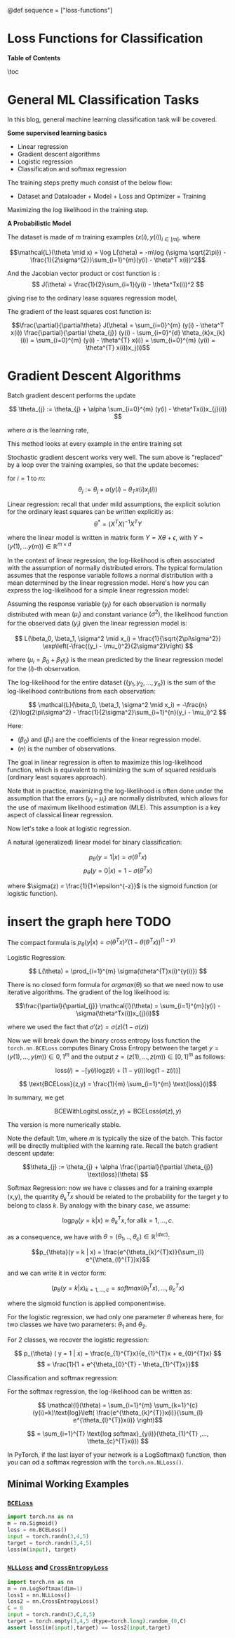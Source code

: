 @def sequence = ["loss-functions"]

# Loss Functions for Classification

**Table of Contents**

\toc


# General ML Classification Tasks

In this blog, general machine learning classification task will be covered.

**Some supervised learning basics**
- Linear regression
- Gradient descent algorithms
- Logistic regression
- Classification and softmax regression

The training steps pretty much consist of the below flow:
- Dataset and Dataloader + Model + Loss and Optimizer = Training

Maximizing the log likelihood in the training step.

**A Probabilistic Model**

The dataset is made of $m$ training examples $(x(i), y(i))_{i\in[m]}$, where

$$\mathcal{L}(\theta \mid x) = \log L(\theta)
                             = -m\log (\sigma \sqrt{2\pi}) - \frac{1}{2\sigma^{2}}\sum_{i=1}^{m}(y(i) - \theta^T x(i))^2$$

And the Jacobian vector product or cost function is :
$$ J(\theta) = \frac{1}{2}\sum_{i=1}(y(i) - \theta^Tx(i))^2 $$

giving rise to the ordinary lease squares regression model,

The gradient of the least squares cost function is:

$$\frac{\partial}{\partial\theta} J(\theta) = \sum_{i=0}^{m} (y(i) - \theta^T x(i)) \frac{\partial}{\partial \theta_{j}} (y(i) - \sum_{i=0}^{d} \theta_{k}x_{k}(i)) = \sum_{i=0}^{m} (y(i) - \theta^{T} x(i)) = \sum_{i=0}^{m} (y(i) = \theta^{T} x(i))x_j(i)$$

# Gradient  Descent Algorithms

Batch gradient descent performs the update

$$ \theta_{j} := \theta_{j} + \alpha \sum_{i=0}^{m} (y(i) - \theta^Tx(i)x_{j}(i)) $$

where $\alpha$ is the learning rate,

This method looks at every example in the entire training set

Stochastic gradient descent works very well. The sum above is "replaced" by a loop over the training examples, so that the update becomes:

for $i = 1$ to $m$:
                $$\theta_{j} := \theta_{j} + \alpha (y(i) - \theta_{T}x(i)x_{j}(i))$$


Linear regression: recall that under mild assumptions, the explicit solution for the ordinary least squares can be written explicitly as:
                $$\theta^{*} = (X^TX)^{-1}X^{T}Y$$

where the linear model is written in matrix form $Y = X\theta + \epsilon$, with $Y = (y(1),...y(m)) \in \mathbb{R}^{m \times d}$



In the context of linear regression, the log-likelihood is often associated with the assumption of normally distributed errors. The typical formulation assumes that the response variable follows a normal distribution with a mean determined by the linear regression model. Here's how you can express the log-likelihood for a simple linear regression model:

Assuming the response variable $(y_i)$ for each observation is normally distributed with mean $(\mu_i)$ and constant variance $(\sigma^2)$, the likelihood function for the observed data $(y_i)$ given the linear regression model is:

$$ L(\beta_0, \beta_1, \sigma^2 \mid x_i) = \frac{1}{\sqrt{2\pi\sigma^2}} \exp\left(-\frac{(y_i - \mu_i)^2}{2\sigma^2}\right) $$

where $(\mu_i = \beta_0 + \beta_1 x_i)$ is the mean predicted by the linear regression model for the $(i)$-th observation.

The log-likelihood for the entire dataset $(\{y_1, y_2, \ldots, y_n\})$ is the sum of the log-likelihood contributions from each observation:

$$ \mathcal{L}(\beta_0, \beta_1, \sigma^2 \mid x_i) = -\frac{n}{2}\log(2\pi\sigma^2) - \frac{1}{2\sigma^2}\sum_{i=1}^{n}(y_i - \mu_i)^2 $$

Here:
- $(\beta_0)$ and $(\beta_1)$ are the coefficients of the linear regression model.
- $(n)$ is the number of observations.

The goal in linear regression is often to maximize this log-likelihood function, which is equivalent to minimizing the sum of squared residuals (ordinary least squares approach).

Note that in practice, maximizing the log-likelihood is often done under the assumption that the errors $(y_i - \mu_i)$ are normally distributed, which allows for the use of maximum likelihood estimation (MLE). This assumption is a key aspect of classical linear regression.


Now let's take a look at logistic regression.

A natural (generalized) linear model for binary classification:

$$ p_{\theta}(y=1 | x) = \sigma(\theta^{T}x)$$
$$ p_{\theta}(y=0 | x) = 1 - \sigma(\theta^{T}x)$$

where $\sigma(z) = \frac{1}{1+\epsilon^{-z}}$ is the sigmoid function (or logistic function).

# insert the graph here TODO

The compact formula is $p_{\theta}(y|x) = \sigma(\theta^{T}x)^y(1 - \theta(\theta^{T}x))^{(1-y)}$

Logistic Regression:

$$ L(\theta) = \prod_{i=1}^{m} \sigma(\theta^{T}x(i)^{y(i)}) $$

There is no closed form formula for $argmax \mathcal(\theta)$ so that we need now to use iterative algorithms. The gradient of the log likelihood is:

$$\frac{\partial}{\partial_{j}} \mathcal{l}(\theta) = \sum_{i=1}^{m}(y(i) - \sigma(\theta^Tx(i))x_{j}(i)$$

where we used the fact that $\sigma'(z) = \sigma(z)(1 - \sigma(z))$

Now we will break down the binary cross entropy loss function the `torch.nn.BCELoss` computes Binary Cross Entropy between the target $y = (y(1),...,y(m)) \in {0, 1}^{m}$ and the output $z = (z(1),...,z(m)) \in [0,1]^{m}$ as follows:

$$ \text{loss}(i) = -[\text{y}(i)\text{log} \text{z}(i) + (1 - \text{y}(i)) \text{log}(1 - \text{z}(i))]$$

$$ \text{BCELoss}(z,y) = \frac{1}{m} \sum_{i=1}^{m} \text{loss}(i)$$

In summary, we get

$$\text{BCEWithLogitsLoss}(z,y) = \text{BCELoss}(\sigma(z),y)$$

The version is more numerically stable.

Note the default $1/m$, where $m$ is typically the size of the batch. This factor will be directly multiplied with the learning rate. Recall the batch gradient descent update:

$$\theta_{j} := \theta_{j} + \alpha \frac{\partial}{\partial \theta_{j}} \text{loss}(\theta) $$

Softmax Regression: now we have $c$ classes and for a training example (x,y), the quantity $\theta_{k}^{T}x$ should be related to the probability for the target $y$ to belong to class $k$. By analogy with the binary case, we assume:

$$ \text{log} p_{\theta}(y = k | x) \approx \theta_{k}^{T}x, \text{for all} k = 1,...,c.$$

as a consequence, we have with $\theta = (\theta_{1},..,\theta_{c}) \in \mathbb{R}^{(dxc)}$:

$$p_{\theta}(y = k | x) = \frac{e^{\theta_{k}^{T}x}}{\sum_{l} e^{\theta_{l}^{T}}x}$$

and we can write it in vector form:

$$(p_{\theta}(y = k | x)_{k=1,...,c} = softmax(\theta_{1}^{T}x),...,\theta_{c}^{T}x)$$

where the sigmoid function is applied componentwise.

For the logistic regression, we had only one parameter $\theta$ whereas here, for two classes we have two parameters: $\theta_{1}$ and $\theta_{2}$.

For 2 classes, we recover the logistic regression:

$$ p_{\theta} ( y = 1 | x) = \frac{e_{1}^{T}x}{e_{1}^{T}x + e_{0}^{T}x} $$
$$                         = \frac{1}{1 + e^{\theta_{0}^{T} - \theta_{1}^{T}x}}$$


Classification and softmax regression:

For the softmax regression, the log-likelihood can be written as:

$$ \mathcal{l}(\theta) = \sum_{i=1}^{m} \sum_{k=1}^{c}(y(i)=k)\text{log}\left( \frac{e^{\theta_{k}^{T}}x(i)}{\sum_{l} e^{\theta_{l}^{T}}x(i)} \right)$$

$$ = \sum_{i=1}^{T} \text{log softmax}_{y(i)}(\theta_{1}^{T} ,..., \theta_{c}^{T}x(i)) $$

In PyTorch, if the last layer of your network is a LogSoftmax() function, then you can od a softmax regression with the `torch.nn.NLLoss()`.

<!-- {{yt_tsp 0 0 Recap}}
{{yt_tsp 145 0 How to choose your loss?}}
{{yt_tsp 198 0 A probabilistic model for linear regression}}
{{yt_tsp 470 0 Gradient descent, learning rate, SGD}}
{{yt_tsp 690 0 Pytorch code for gradient descent}}
{{yt_tsp 915 0 A probabilistic model for logistic regression}}
{{yt_tsp 1047 0 Notations (information theory)}}
{{yt_tsp 1258 0 Likelihood for logistic regression}}
{{yt_tsp 1363 0 BCELoss}}
{{yt_tsp 1421 0 BCEWithLogitsLoss}}
{{yt_tsp 1537 0 Beware of the reduction parameter}}
{{yt_tsp 1647 0 Softmax regression}}
{{yt_tsp 1852 0 NLLLoss}}
{{yt_tsp 2088 0 Classification in pytorch}}
{{yt_tsp 2196 0 Why maximizing accuracy directly is hard?}}
{{yt_tsp 2304 0 Classification in deep learning}}
{{yt_tsp 2450 0 Regression without knowing the underlying model}}
{{yt_tsp 2578 0 Overfitting in polynomial regression}}
{{yt_tsp 2720 0 Validation set}}
{{yt_tsp 2935 0 Notion of risk and hypothesis space}}
{{yt_tsp 3280 0 estimation error and approximation error}} -->

<!-- ## Slides and Notebook

- [slides](https://dataflowr.github.io/slides/module3.html)
- [notebook](https://github.com/dataflowr/notebooks/blob/master/Module3/03_polynomial_regression.ipynb) in [colab](https://colab.research.google.com/github/dataflowr/notebooks/blob/master/Module3/03_polynomial_regression.ipynb) An explanation of underfitting and overfitting with polynomial regression. -->

## Minimal Working Examples

### [`BCELoss`](https://pytorch.org/docs/stable/generated/torch.nn.BCELoss.html#torch.nn.BCELoss)
```python
import torch.nn as nn
m = nn.Sigmoid()
loss = nn.BCELoss()
input = torch.randn(3,4,5)
target = torch.randn(3,4,5)
loss(m(input), target)
```

### [`NLLLoss`](https://pytorch.org/docs/stable/generated/torch.nn.NLLLoss.html#torch.nn.NLLLoss) and [`CrossEntropyLoss`](https://pytorch.org/docs/stable/generated/torch.nn.CrossEntropyLoss.html#torch.nn.CrossEntropyLoss)
```python
import torch.nn as nn
m = nn.LogSoftmax(dim=1)
loss1 = nn.NLLLoss()
loss2 = nn.CrossEntropyLoss()
C = 8
input = torch.randn(3,C,4,5)
target = torch.empty(3,4,5 dtype=torch.long).random_(0,C)
assert loss1(m(input),target) == loss2(input,target)
```

<!-- ## Quiz

To check you know your loss, you can do the [quizzes](https://dataflowr.github.io/quiz/module3.html)
 -->
